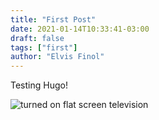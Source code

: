 ```yaml
---
title: "First Post"
date: 2021-01-14T10:33:41-03:00
draft: false
tags: ["first"]
author: "Elvis Finol"
---
```


Testing Hugo!

![turned on flat screen television](https://images.unsplash.com/photo-1503437313881-503a91226402?ixid=MXwxMjA3fDB8MHxwaG90by1wYWdlfHx8fGVufDB8fHw%3D&ixlib=rb-1.2.1&auto=format&fit=crop&w=1000&q=80)